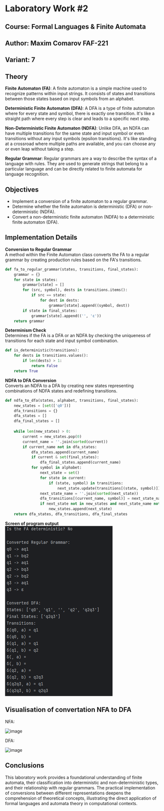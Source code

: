 # Laboratory Work #2
## Course: Formal Languages & Finite Automata
## Author: Maxim Comarov FAF-221
## Variant: 7

## Theory

**Finite Automaton (FA)**: A finite automaton is a simple machine used to recognize patterns within input strings. It consists of states and transitions between those states based on input symbols from an alphabet.

**Deterministic Finite Automaton (DFA)**: A DFA is a type of finite automaton where for every state and symbol, there is exactly one transition. It's like a straight path where every step is clear and leads to a specific next step.

**Non-Deterministic Finite Automaton (NDFA)**: Unlike DFA, an NDFA can have multiple transitions for the same state and input symbol or even transitions without any input symbols (epsilon transitions). It's like standing at a crossroad where multiple paths are available, and you can choose any or even leap without taking a step.

**Regular Grammar**: Regular grammars are a way to describe the syntax of a language with rules. They are used to generate strings that belong to a particular language and can be directly related to finite automata for language recognition.

## Objectives

- Implement a conversion of a finite automaton to a regular grammar.
- Determine whether the finite automaton is deterministic (DFA) or non-deterministic (NDFA).
- Convert a non-deterministic finite automaton (NDFA) to a deterministic finite automaton (DFA).

## Implementation Details


**Conversion to Regular Grammar**    
A method within the Finite Automaton class converts the FA to a regular grammar by creating production rules based on the FA's transitions.
```python
def fa_to_regular_grammar(states, transitions, final_states):
    grammar = {}
    for state in states:
        grammar[state] = []
        for (src, symbol), dests in transitions.items():
            if src == state:
                for dest in dests:
                    grammar[state].append((symbol, dest))
        if state in final_states:
            grammar[state].append(('', 'ε'))
    return grammar


```
**Determinism Check**   
Determines if the FA is a DFA or an NDFA by checking the uniqueness of transitions for each state and input symbol combination.
```python
def is_deterministic(transitions):
    for dests in transitions.values():
        if len(dests) > 1:
            return False
    return True
```
**NDFA to DFA Conversion**    
Converts an NDFA to a DFA by creating new states representing combinations of NDFA states and redefining transitions.
```python
def ndfa_to_dfa(states, alphabet, transitions, final_states):
    new_states = [set(['q0'])]  
    dfa_transitions = {}
    dfa_states = []
    dfa_final_states = []

    while len(new_states) > 0:
        current = new_states.pop(0)
        current_name = ''.join(sorted(current))
        if current_name not in dfa_states:
            dfa_states.append(current_name)
            if current & set(final_states):
                dfa_final_states.append(current_name)
            for symbol in alphabet:
                next_state = set()
                for state in current:
                    if (state, symbol) in transitions:
                        next_state.update(transitions[(state, symbol)])
                next_state_name = ''.join(sorted(next_state))
                dfa_transitions[(current_name, symbol)] = next_state_name
                if next_state not in new_states and next_state_name not in dfa_states:
                    new_states.append(next_state)
    return dfa_states, dfa_transitions, dfa_final_states
```
**Screen of program output**    
![img.png](img.png)
## Visualisation of convertation NFA to DFA


NFA:


![image](https://github.com/zEkoR1/LFA/assets/115400307/50b1d53d-bc67-4a24-9ff5-f398c016e2d8)


DFA:


![image](https://github.com/zEkoR1/LFA/assets/115400307/435a41c3-882d-4b91-aed8-1fb101a3cab2)

## Conclusions
This laboratory work provides a foundational understanding of finite automata, their classification into deterministic and non-deterministic types, and their relationship with regular grammars. The practical implementation of conversions between different representations deepens the comprehension of theoretical concepts, illustrating the direct application of formal languages and automata theory in computational contexts.
